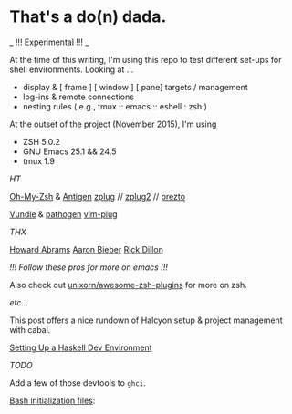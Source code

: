 # That's a do(n) dada.

_ !!! Experimental !!! _

At the time of this writing, I'm using this repo to test different set-ups for shell environments. Looking at ...

- display & [ frame ] [ window ] [ pane] targets / management
- log-ins & remote connections
- nesting rules ( e.g., tmux :: emacs :: eshell : zsh )

At the outset of the project (November 2015), I'm using

- ZSH 5.0.2
- GNU Emacs 25.1 && 24.5
- tmux 1.9

_HT_

[Oh-My-Zsh](http://ohmyz.sh/) & [Antigen](http://antigen.sharats.me/)
[zplug](https://github.com/b4b4r07/zplug) // [zplug2](https://github.com/b4b4r07/zplug2) // [prezto](https://github.com/sorin-ionescu/prezto)

[Vundle](https://github.com/VundleVim/Vundle.vim) & [pathogen](https://github.com/tpope/vim-pathogen)
[vim-plug](https://github.com/junegunn/vim-plug/wiki/faq)

_THX_

[Howard Abrams](http://howardism.org/)
[Aaron Bieber](http://blog.aaronbieber.com/)
[Rick Dillon](https://killring.org/hack-emacs/)

_!!! Follow these pros for more on emacs !!!_

Also check out [unixorn/awesome-zsh-plugins](https://travis-ci.org/unixorn/awesome-zsh-plugins) for more on zsh.

_etc..._

This post offers a nice rundown of Halcyon setup & project management with cabal.

[Setting Up a Haskell Dev Environment](http://dzackgarza.com/tutorials/2015/05/30/setting-up-a-haskell-dev-environment/)

_TODO_

Add a few of those devtools to `ghci`.

[Bash initialization files](http://www.solipsys.co.uk/new/BashInitialisationFiles.html):
